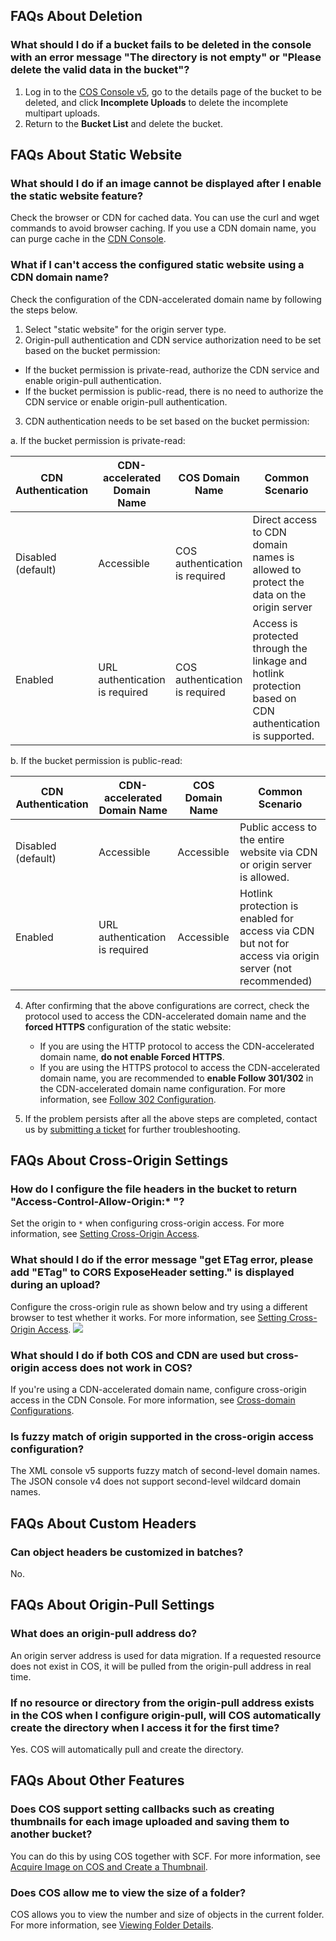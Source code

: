 ## FAQs About Deletion

### What should I do if a bucket fails to be deleted in the console with an error message "The directory is not empty" or "Please delete the valid data in the bucket"?
1. Log in to the [COS Console v5](https://console.cloud.tencent.com/cos5), go to the details page of the bucket to be deleted, and click **Incomplete Uploads** to delete the incomplete multipart uploads.
2. Return to the **Bucket List** and delete the bucket.

## FAQs About Static Website

### What should I do if an image cannot be displayed after I enable the static website feature?

Check the browser or CDN for cached data. You can use the curl and wget commands to avoid browser caching. If you use a CDN domain name, you can purge cache in the [CDN Console](https://console.cloud.tencent.com/cdn).

### What if I can't access the configured static website using a CDN domain name?

Check the configuration of the CDN-accelerated domain name by following the steps below.

1. Select "static website" for the origin server type.
2. Origin-pull authentication and CDN service authorization need to be set based on the bucket permission:
 - If the bucket permission is private-read, authorize the CDN service and enable origin-pull authentication.
 - If the bucket permission is public-read, there is no need to authorize the CDN service or enable origin-pull authentication.
3. CDN authentication needs to be set based on the bucket permission:

a. If the bucket permission is private-read:

| CDN Authentication | CDN-accelerated Domain Name | COS Domain Name | Common Scenario |
| ------------ | ---------------- | --------------- | ----------------------------------- |
| Disabled (default) | Accessible | COS authentication is required | Direct access to CDN domain names is allowed to protect the data on the origin server |
| Enabled | URL authentication is required | COS authentication is required | Access is protected through the linkage and hotlink protection based on CDN authentication is supported. |

b. If the bucket permission is public-read:

| CDN Authentication | CDN-accelerated Domain Name | COS Domain Name | Common Scenario |
| ------------ | ---------------- | ------------ | ---------------------------------------- |
| Disabled (default) | Accessible | Accessible | Public access to the entire website via CDN or origin server is allowed. |
| Enabled | URL authentication is required | Accessible | Hotlink protection is enabled for access via CDN but not for access via origin server (not recommended) |

4. After confirming that the above configurations are correct, check the protocol used to access the CDN-accelerated domain name and the **forced HTTPS** configuration of the static website:

   - If you are using the HTTP protocol to access the CDN-accelerated domain name, **do not enable Forced HTTPS**.
   - If you are using the HTTPS protocol to access the CDN-accelerated domain name, you are recommended to **enable Follow 301/302** in the CDN-accelerated domain name configuration. For more information, see [Follow 302 Configuration](https://intl.cloud.tencent.com/document/product/228/7183).
5. If the problem persists after all the above steps are completed, contact us by [submitting a ticket](https://console.cloud.tencent.com/workorder/category?level1_id=83&level2_id=84&source=0&data_title=%E5%AF%B9%E8%B1%A1%E5%AD%98%E5%82%A8%20COS&step=1) for further troubleshooting.

## FAQs About Cross-Origin Settings

### How do I configure the file headers in the bucket to return "Access-Control-Allow-Origin:* "?

Set the origin to `*` when configuring cross-origin access. For more information, see [Setting Cross-Origin Access](https://intl.cloud.tencent.com/document/product/436/11488).

### What should I do if the error message "get ETag error, please add "ETag" to CORS ExposeHeader setting." is displayed during an upload?

Configure the cross-origin rule as shown below and try using a different browser to test whether it works. For more information, see [Setting Cross-Origin Access](https://intl.cloud.tencent.com/document/product/436/11488).
![](https://main.qcloudimg.com/raw/1edeac65e26be225bb50328c5b6e5610.png)

### What should I do if both COS and CDN are used but cross-origin access does not work in COS?

If you're using a CDN-accelerated domain name, configure cross-origin access in the CDN Console. For more information, see [Cross-domain Configurations](https://intl.cloud.tencent.com/document/product/228/6296#.E8.B7.A8.E5.9F.9F.E9.85.8D.E7.BD.AE).

### Is fuzzy match of origin supported in the cross-origin access configuration?

The XML console v5 supports fuzzy match of second-level domain names. The JSON console v4 does not support second-level wildcard domain names.

## FAQs About Custom Headers

### Can object headers be customized in batches?

No.

## FAQs About Origin-Pull Settings

### What does an origin-pull address do?

An origin server address is used for data migration. If a requested resource does not exist in COS, it will be pulled from the origin-pull address in real time.

### If no resource or directory from the origin-pull address exists in the COS when I configure origin-pull, will COS automatically create the directory when I access it for the first time?

Yes. COS will automatically pull and create the directory.

## FAQs About Other Features

### Does COS support setting callbacks such as creating thumbnails for each image uploaded and saving them to another bucket?

You can do this by using COS together with SCF. For more information, see [Acquire Image on COS and Create a Thumbnail](https://intl.cloud.tencent.com/document/product/583/9734).

### Does COS allow me to view the size of a folder?

COS allows you to view the number and size of objects in the current folder. For more information, see [Viewing Folder Details](https://intl.cloud.tencent.com/document/product/436/31633).

